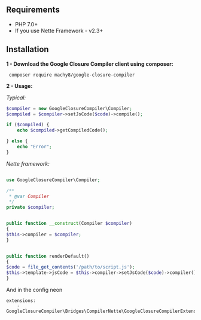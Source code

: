 
## Requirements
- PHP 7.0+
- If you use Nette Framework - v2.3+

## Installation
**1 - Download the Google Closure Compiler client using composer:**
```
 composer require machy8/google-closure-compiler
```
**2 - Usage:**

*Typical:*

```php
$compiler = new GoogleClosureCompiler\Compiler;
$compiled = $compiler->setJsCode($code)->compile();

if ($compiled) {
    echo $compiled->getCompiledCode();

} else {
    echo "Error";
}

```

*Nette framework:*
```PHP

use GoogleClosureCompiler\Compiler;

/**
 * @var Compiler
 */
private $compiler;


public function __construct(Compiler $compiler) 
{
$this->compiler = $compiler;
}


public function renderDefault() 
{
$code = file_get_contents('/path/to/script.js');
$this->template->jsCode = $this->compiler->setJsCode($code)->compiler();
}
```

And in the config neon
```
extensions:
    - GoogleClosureCompiler\Bridges\CompilerNette\GoogleClosureCompilerExtension
```
